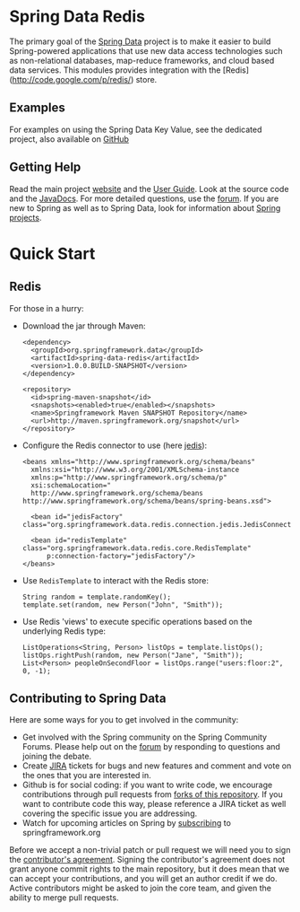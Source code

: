 Spring Data Redis
=======================

The primary goal of the [Spring Data](http://www.springsource.org/spring-data) project is to make it easier to build Spring-powered applications that use new data access technologies such as non-relational databases, map-reduce frameworks, and cloud based data services.
This modules provides integration with the [Redis] (http://code.google.com/p/redis/) store. 

Examples
--------
For examples on using the Spring Data Key Value, see the dedicated project, also available on [GitHub](https://github.com/SpringSource/spring-data-keyvalue-examples)

Getting Help
------------

Read the main project [website](http://www.springsource.org/spring-data) and the [User Guide](http://static.springsource.org/spring-data/datastore-keyvalue/snapshot-site/reference/html/). Look at the source code and the [JavaDocs](http://static.springsource.org/spring-data/data-keyvalue/snapshot-site/apidocs/). For more detailed questions, use the [forum](http://forum.springsource.org/forumdisplay.php?f=80). If you are new to Spring as well as to Spring Data, look for information about [Spring projects](http://www.springsource.org/projects). 

# Quick Start


## Redis

For those in a hurry:


* Download the jar through Maven:

      <dependency>
        <groupId>org.springframework.data</groupId>
        <artifactId>spring-data-redis</artifactId>
        <version>1.0.0.BUILD-SNAPSHOT</version>
      </dependency> 

      <repository>
        <id>spring-maven-snapshot</id>
        <snapshots><enabled>true</enabled></snapshots>
        <name>Springframework Maven SNAPSHOT Repository</name>
        <url>http://maven.springframework.org/snapshot</url>
      </repository> 


* Configure the Redis connector to use (here [jedis](https://github.com/xetorthio/jedis)):

      <beans xmlns="http://www.springframework.org/schema/beans"
        xmlns:xsi="http://www.w3.org/2001/XMLSchema-instance 
        xmlns:p="http://www.springframework.org/schema/p"
        xsi:schemaLocation="
        http://www.springframework.org/schema/beans http://www.springframework.org/schema/beans/spring-beans.xsd">
        
        <bean id="jedisFactory" class="org.springframework.data.redis.connection.jedis.JedisConnectionFactory"/>
        
        <bean id="redisTemplate" class="org.springframework.data.redis.core.RedisTemplate"
            p:connection-factory="jedisFactory"/>
      </beans>

* Use `RedisTemplate` to interact with the Redis store:

      String random = template.randomKey();
      template.set(random, new Person("John", "Smith"));

* Use Redis 'views' to execute specific operations based on the underlying Redis type:

      ListOperations<String, Person> listOps = template.listOps();
      listOps.rightPush(random, new Person("Jane", "Smith"));
      List<Person> peopleOnSecondFloor = listOps.range("users:floor:2", 0, -1);


Contributing to Spring Data
---------------------------

Here are some ways for you to get involved in the community:

* Get involved with the Spring community on the Spring Community Forums.  Please help out on the [forum](http://forum.springsource.org/forumdisplay.php?f=80) by responding to questions and joining the debate.
* Create [JIRA](https://jira.springframework.org/browse/DATAKV) tickets for bugs and new features and comment and vote on the ones that you are interested in.  
* Github is for social coding: if you want to write code, we encourage contributions through pull requests from [forks of this repository](http://help.github.com/forking/). If you want to contribute code this way, please reference a JIRA ticket as well covering the specific issue you are addressing.
* Watch for upcoming articles on Spring by [subscribing](http://www.springsource.org/node/feed) to springframework.org

Before we accept a non-trivial patch or pull request we will need you to sign the [contributor's agreement](https://support.springsource.com/spring_committer_signup).  Signing the contributor's agreement does not grant anyone commit rights to the main repository, but it does mean that we can accept your contributions, and you will get an author credit if we do.  Active contributors might be asked to join the core team, and given the ability to merge pull requests.
